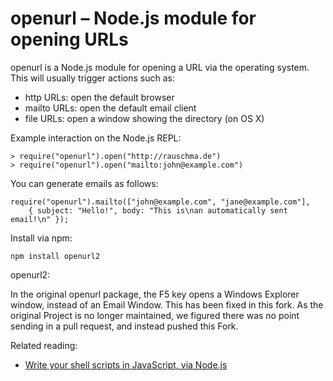 openurl – Node.js module for opening URLs
=========================================

openurl is a Node.js module for opening a URL via the operating system. This will usually trigger actions such as:

- http URLs: open the default browser
- mailto URLs: open the default email client
- file URLs: open a window showing the directory (on OS X)

Example interaction on the Node.js REPL:

    > require("openurl").open("http://rauschma.de")
    > require("openurl").open("mailto:john@example.com")
    
You can generate emails as follows:

    require("openurl").mailto(["john@example.com", "jane@example.com"],
        { subject: "Hello!", body: "This is\nan automatically sent email!\n" });
    
Install via npm:

    npm install openurl2

openurl2:

In the original openurl package, the F5 key opens a Windows Explorer window, instead of an Email Window.
This has been fixed in this fork. As the original Project is no longer maintained, we figured there was
no point sending in a pull request, and instead pushed this Fork.

Related reading:

- [Write your shell scripts in JavaScript, via Node.js](http://www.2ality.com/2011/12/nodejs-shell-scripting.html)
